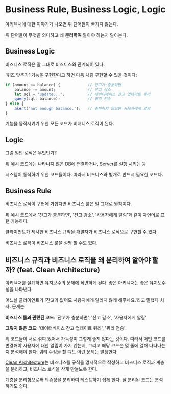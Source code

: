 # Business Rule, Business Logic, Logic

아키텍처에 대한 이야기가 나오면 위 단어들이 빠지지 않는다.

위 단어들이 무엇을 의미하고 왜 **분리하여** 알아야 하는지 알아본다.

## Business Logic

비즈니스 로직은 말 그대로 비즈니스와 관계되어 있다.

'퀴즈 맞추기' 기능을 구현한다고 하면 다음 처럼 구현할 수 있을 것이다:

```javascript
if (amount <= balance) {            // 잔고가 충분하면
    balance -= amount;              // 잔고 감소
    let sql = 'update...';          // 데이터베이스 잔고 업데이트 쿼리
    query(sql, balance);            // 쿼리 전송
} else {
    alert('not enough balance.');   // 충분하지 않으면 사용자에게 알림
}
```

기능을 동작시키기 위한 모든 코드가 비지니스 로직이 된다.

## Logic

그럼 일반 로직은 무엇인가?

위 예시 코드에는 나타나지 않은 DB에 연결하거나, Server를 실행 시키는 등

시스템이 동작하기 위한 코드들이다. 따라서 비즈니스와 별개로 반드시 필요한 코드다.

## Business Rule

비즈니스 로직이 구현에 가깝다면 비즈니스 룰은 말 그대로 원칙이다.

위 예시 코드에서 '잔고가 충분하면', '잔고 감소', '사용자에게 알림'과 같이 자연어로 표현 가능하다.

클라이언트가 제시한 비즈니스 규칙을 개발자가 비즈니스 로직으로 구현할 수 있다.

비즈니스 로직이 비즈니스 룰을 설명 할 수도 있다.

## 비즈니스 규칙과 비즈니스 로직을 왜 분리하여 알아야 할까? (feat. Clean Architecture)

아키텍처를 설계하면 유지보수의 문제에 직면하게 된다.
좋은 아키텍처는 좋은 유지보수성을 나타낸다.

어느날 클라이언트가 '잔고가 없어도 사용자에게 알리지 않게 해주세요.'라고 말했다 치자.
문제는

**비즈니스 룰과 관련된 코드**: '잔고가 충분하면', '잔고 감소', '사용자에게 알림'

**그렇지 않은 코드**: '데이터베이스 잔고 업데이트 쿼리', '쿼리 전송'

위 코드들이 서로 섞여 있어서 가독성이 그렇게 좋지 않다는 것이다.
따라서 어떤 코드를 변경해야 사용자에 대한 알림이 가지 않는지, 그리고 해당 코드는 몇 줄에 걸쳐 나타나는지 분석해야 한다.
쿼리 수정을 할 떄도 이런 문제는 발생한다.

[Clean Architecture](https://blog.coderifleman.com/2017/12/18/the-clean-architecture/?utm_medium=social&utm_source=gaerae.com&utm_campaign=%EA%B0%9C%EB%B0%9C%EC%9E%90%EC%8A%A4%EB%9F%BD%EB%8B%A4)는
비즈니스를 규칙을 명시적으로 작성하고 비즈니스 로직과 계층을 분리하고, 비즈니스 로직을 작게 만들도록 한다.

계층을 분리함으로써 의존성을 분리하여 테스트하기 쉽게 한다. 잘 분리된 코드는 분석하기도 쉽다.
